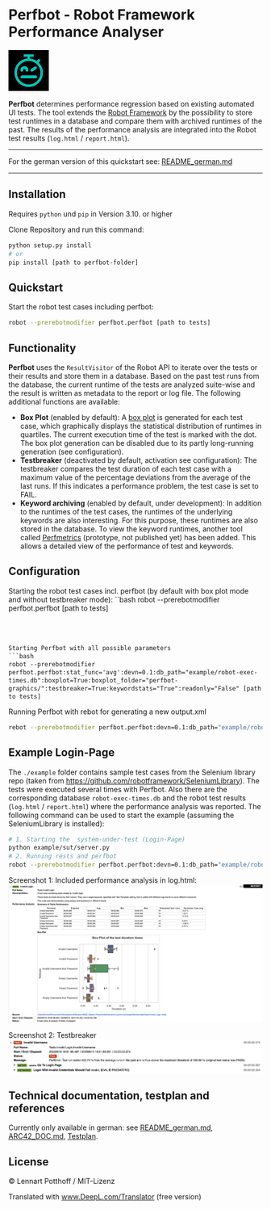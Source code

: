 
# Perfbot - Robot Framework Performance Analyser

<img src="res/logo.png" width="80">


**Perfbot** determines performance regression based on existing automated UI tests. The tool extends the [Robot Framework](http://www.robotframework.org) by the possibility to store test runtimes in a database and compare them with archived runtimes of the past. The results of the performance analysis are integrated into the Robot test results (`log.html` / `report.html`).

---

For the german version of this quickstart see: [README_german.md](README_german.md)

---

## Installation
Requires `python` und `pip` in Version 3.10. or higher

Clone Repository and run this command: 
```bash
python setup.py install
# or
pip install [path to perfbot-folder]
```

## Quickstart

Start the robot test cases including perfbot:
```bash
robot --prerebotmodifier perfbot.perfbot [path to tests]
```
## Functionality

**Perfbot** uses the `ResultVisitor` of the Robot API to iterate over the tests or their results and store them in a database. Based on the past test runs from the database, the current runtime of the tests are analyzed suite-wise and the result is written as metadata to the report or log file. 
The following additional functions are available:
- **Box Plot** (enabled by default): A [box plot](https://de.wikipedia.org/wiki/Box-Plot) is generated for each test case, which graphically displays the statistical distribution of runtimes in quartiles. The current execution time of the test is marked with the dot. The box plot generation can be disabled due to its partly long-running generation (see configuration).
- **Testbreaker** (deactivated by default, activation see configuration): The testbreaker compares the test duration of each test case with a maximum value of the percentage deviations from the average of the last runs. If this indicates a performance problem, the test case is set to FAIL.
- **Keyword archiving** (enabled by default, under development): In addition to the runtimes of the test cases, the runtimes of the underlying keywords are also interesting. For this purpose, these runtimes are also stored in the database. To view the keyword runtimes, another tool called [Perfmetrics](https://git.fh-muenster.de/robotframework-performance/perfmetrics) (prototype, not published yet) has been added. This allows a detailed view of the performance of test and keywords.


## Configuration

Starting the robot test cases incl. perfbot (by default with box plot mode and without testbreaker mode):
``bash
robot --prerebotmodifier perfbot.perfbot [path to tests]
```



Starting Perfbot with all possible parameters
```bash
robot --prerebotmodifier perfbot.perfbot:stat_func='avg':devn=0.1:db_path="example/robot-exec-times.db":boxplot=True:boxplot_folder="perfbot-graphics/":testbreaker=True:keywordstats="True":readonly="False" [path to tests]
```

Running Perfbot with rebot for generating a new output.xml
```bash
rebot --prerebotmodifier perfbot.perfbot:devn=0.1:db_path="example/robot-exec-times.db":testbreaker=True --output example/newoutput.xml example/output.xml
```

## Example Login-Page
The `./example` folder contains sample test cases from the Selenium library repo (taken from https://github.com/robotframework/SeleniumLibrary). The tests were executed several times with Perfbot. Also there are the corresponding database `robot-exec-times.db` and the robot test results (`log.html` / `report.html`) where the performance analysis was reported. The following command can be used to start the example (assuming the SeleniumLibrary is installed):
```bash
# 1. Starting the  system-under-test (Login-Page)
python example/sut/server.py
# 2. Running rests and perfbot
robot --prerebotmodifier perfbot.perfbot:devn=0.1:db_path="example/robot-exec-times.db":testbreaker=True example/tests
```
Screenshot 1: Included performance analysis in log.html:
![](res/example-test-suite-summary.png)

Screenshot 2: Testbreaker
![](res/example-testbreaker.png)


## Technical documentation, testplan and references

Currently only available in german: see [README_german.md](README_german.md), [ARC42_DOC.md](ARC42_DOC.md), [Testplan](tests/Testplan.md).


## License
© Lennart Potthoff / MIT-Lizenz

Translated with www.DeepL.com/Translator (free version)
